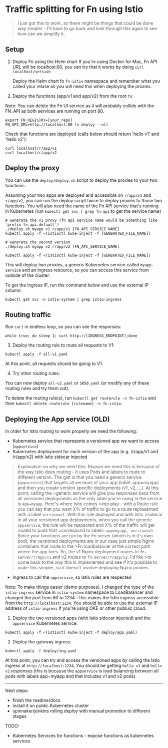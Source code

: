 # Traffic splitting for Fn using Istio

> I just got this to work, so there might be things that could be done way
> simpler - I'll have to go back and look through this again to see how can we
> simplify it.

## Setup

1.  Deploy Fn using the Helm chart If you're using Docker for Mac, Fn API URL
    will be localhost:80, you can try that it works by doing
    `curl localhost/version`

    Deploy the Helm chart fo `fn-istio` namespace and remember what you called
    your relase as you will need this when deploying the proxies.

2.  Deploy the functions (app/v1 and app/v2) from the root `fn`:

Note: You can delete the Fn UI service as it will probably collide with the
FN_API as both services are running on port 80.

```
export FN_REGISTRY=[your_repo]
FN_API_URL=http://localhost:80 fn deploy --all
```

Check that functions are deployed (calls below should return 'hello v1' and
'hello v2'):

```
curl localhost/r/app/v1
curl localhost/r/app/v2
```

## Deploy the proxy

You can use the `deploy/deploy.sh` script to deploy the proxies to your two
functions.

Assuming your two apps are deployed and accessible on `r/app/v1` and `r/app/v2`,
you can run the deploy script twice to deploy proxies to those two functions.
You will also need the name of the Fn API service that's running in Kubernetes
(run `kubectl get svc | grep fn-api` to get the service name)

```
# Generate the v1 proxy (fn api service name would be something like `prefix-fn-api.default`)
./deploy.sh myapp v1 r/app/v1 [FN_API_SERVICE_NAME]
kubectl apply -f <(istioctl kube-inject -f [GENERATED_FILE_NAME])

# Generate the second version
./deploy.sh myapp v2 r/app/v2 [FN_API_SERVICE_NAME]

kubectl apply -f <(istioctl kube-inject -f [GENERATED_FILE_NAME])
```

This will deploy two proxies, a generic Kubernetes service called
`myapp-service` and an Ingress resource, so you can access this service from
outside of the cluster.

To get the Ingress IP, run the command below and use the external IP column:

```
kubectl get svc -n istio-system | grep istio-ingress
```

## Routing traffic

Run `curl` in endless loop, so you can see the responses:

```
while true; do sleep 1; curl http://[INGRESS_ENDPOINT];done
```

3.  Deploy the routing rule to route all requests to V1:

```
kubectl apply -f all-v1.yaml
```

At this point, all requests should be going to V1.

4.  Try other routing rules:

You can now deploy `all-v2.yaml` or `5050.yaml` (or modify any of these routing
rules and try them out).

To delete the routing rule(s), run `kubectl get routerule -n fn-istio` and then
`kubectl delete routerule [rulename] -n fn-istio`.

## Deploying the App service (OLD)

In order for Istio routing to work properly we need the following:

*   Kubernetes service that represents a versioned app we want to access
    (`appservice`)
*   Kubernetes deployment for each version of the app (e.g. /r/app/v1 and
    /r/app/v2) with Istio sidecar injected

> Explanation on why we need this: Reason we need this is because of the way
> Istio does routing - it uses Pods and labels to route to different version.
> The gist is that you need a generic service (`appservice`) that targets all
> versions of your app (label: app=myapp) and then you create version specific
> deployments (v1, v2, ...). At this point, calling the >generic service will
> give you responses back from all versioned deployments as the only label
> you're using in the service is `app=myapp`. Here's where Istio comes >into
> play - with a Route rule you can say that you want X% of traffic to go to a
> route represented with a label `version=v1`. With this rule deployed and with
> Istio >sidecar in all your versioned app deployments, when you call the
> generic `appservice`, the rule will be respected and X% of the traffic will
> get routed to pods that >correspond to labels: `app=myapp, version=v1`. Since
> your functions are run by the Fn server (which is in it's own pod), the
> versioned deployments are in our case just simple Nginx containers that route
> to the >Fn loadbalancer at the correct path where the app lives. So, the v1
> Nginx deployment routes to `fn-server/r/app/v1` and v2 routes to
> `fn-server/r/app/v2`. I'd like >to come back to the way this is implemented
> and see if it's possible to make this simpler, so it doesn't involve deploying
> Nginx proxies.

*   Ingress to call the `appservice`, so Istio rules are respected

Note: To make things easier (demo purposes), I changed the type of the
`istio-ingress` service in `istio-system` namespace to LoadBalancer and changed
the port from 80 to 1234 - this makes the Istio ingress accessible from the
`http://localhost:1234`. You should be able to use the external IP address of
`istio-ingress` if you're using OKE or other publuic cloud.

1.  Deploy the two versioned apps (with Istio sidecar injected) and the
    `appservice` Kubernetes service:

```
kubectl apply -f <(istioctl kube-inject -f deploy/app.yaml)
```

2.  Deploy the gateway ingress:

```
kubectl apply -f deploy/ing.yaml
```

At this point, you can try and access the versioned apps by calling the Istio
ingress at `http://localhost:1234`. You should be getting `hello v1` and
`hello v2` responses (this is because the `appservice` is load balancing between
all pods with labels app=myapp and that includes v1 and v2 pods).

---

Next steps:

*   finish the readme/docs
*   install it on public Kubernetes cluster
*   spinnaker/jenkins rolling deploy with manual promotion to different stages

TODO:

*   Kubernetes Services for functions - expose functions as kubernetes services
